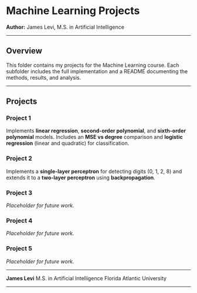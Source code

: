 # Machine Learning Projects

**Author:** James Levi, M.S. in Artificial Intelligence

---

## Overview

This folder contains my projects for the Machine Learning course.
Each subfolder includes the full implementation and a README documenting the methods, results, and analysis.

---

## Projects

### **Project 1**

Implements **linear regression**, **second-order polynomial**, and **sixth-order polynomial** models.
Includes an **MSE vs degree** comparison and **logistic regression** (linear and quadratic) for classification.

### **Project 2**

Implements a **single-layer perceptron** for detecting digits (0, 1, 2, 8) and extends it to a **two-layer perceptron** using **backpropagation**.

### **Project 3**

*Placeholder for future work.*

### **Project 4**

*Placeholder for future work.*

### **Project 5**

*Placeholder for future work.*

---

**James Levi**
M.S. in Artificial Intelligence
Florida Atlantic University

---
